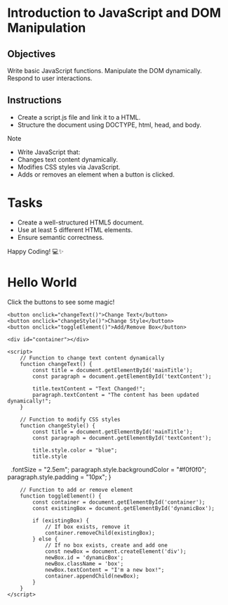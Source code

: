 # Introduction to JavaScript and DOM Manipulation

## Objectives

Write basic JavaScript functions.
Manipulate the DOM dynamically.
Respond to user interactions.

## Instructions

- Create a script.js file and link it to a HTML.
- Structure the document using DOCTYPE, html, head, and body.

>[!NOTE]
>  - Write JavaScript that:
>  - Changes text content dynamically.
>  - Modifies CSS styles via JavaScript.
>  - Adds or removes an element when a button is clicked.


# Tasks
- Create a well-structured HTML5 document.
- Use at least 5 different HTML elements.
- Ensure semantic correctness.

Happy Coding! 💻✨



















<!DOCTYPE html>
<html lang="en">
<head>
    <meta charset="UTF-8">
    <title>Dynamic DOM Example</title>
    <style>
        .box {
            padding: 20px;
            margin: 10px;
            background-color: lightblue;
        }
    </style>
</head>
<body>
    <h1 id="mainTitle">Hello World</h1>
    <p id="textContent">Click the buttons to see some magic!</p>
    
    <button onclick="changeText()">Change Text</button>
    <button onclick="changeStyle()">Change Style</button>
    <button onclick="toggleElement()">Add/Remove Box</button>
    
    <div id="container"></div>

    <script>
        // Function to change text content dynamically
        function changeText() {
            const title = document.getElementById('mainTitle');
            const paragraph = document.getElementById('textContent');
            
            title.textContent = "Text Changed!";
            paragraph.textContent = "The content has been updated dynamically!";
        }

        // Function to modify CSS styles
        function changeStyle() {
            const title = document.getElementById('mainTitle');
            const paragraph = document.getElementById('textContent');
            
            title.style.color = "blue";
            title.style 
   
.fontSize = "2.5em";
            paragraph.style.backgroundColor = "#f0f0f0";
            paragraph.style.padding = "10px";
        }

        // Function to add or remove element
        function toggleElement() {
            const container = document.getElementById('container');
            const existingBox = document.getElementById('dynamicBox');
            
            if (existingBox) {
                // If box exists, remove it
                container.removeChild(existingBox);
            } else {
                // If no box exists, create and add one
                const newBox = document.createElement('div');
                newBox.id = 'dynamicBox';
                newBox.className = 'box';
                newBox.textContent = "I'm a new box!";
                container.appendChild(newBox);
            }
        }
    </script>
</body>
</html>
